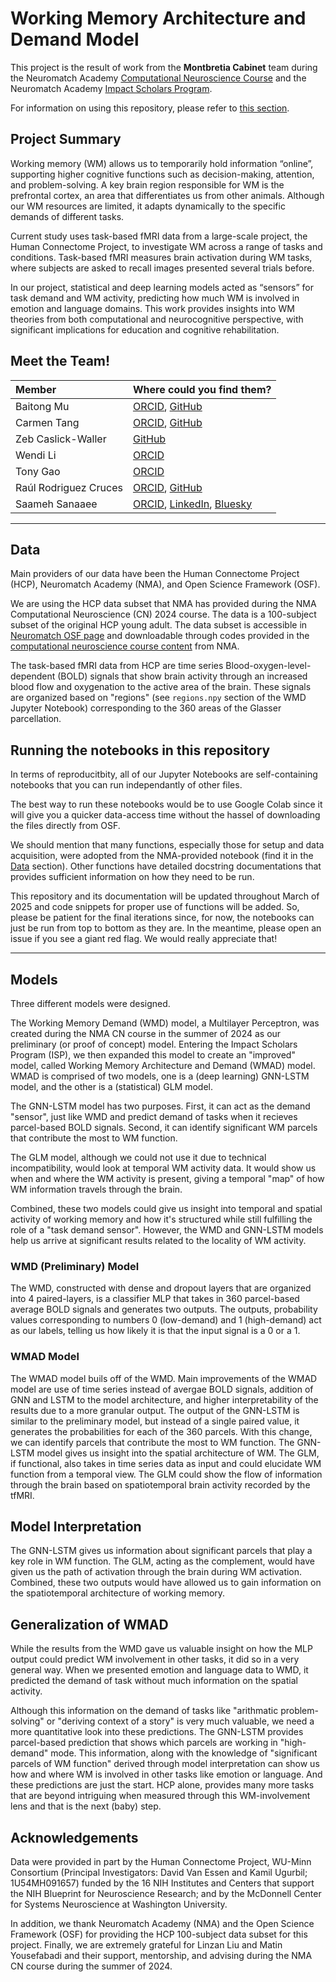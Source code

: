 # Working Memory Architecture and Demand Model
This project is the result of work from the **Montbretia Cabinet** team during the Neuromatch Academy [Computational Neuroscience Course](https://compneuro.neuromatch.io/) and the Neuromatch Academy [Impact Scholars Program](https://impact-scholars.neuromatch.io/).

For information on using this repository, please refer to [this section](https://github.com/saamehsanaaee/WMAD-Montbretia_Cabinet-ISP/tree/main#running-the-notebooks-in-this-repository).

## Project Summary
Working memory (WM) allows us to temporarily hold information “online”, supporting higher cognitive functions such as decision-making, attention, and problem-solving. A key brain region responsible for WM is the prefrontal cortex, an area that differentiates us from other animals. Although our WM resources are limited, it adapts dynamically to the specific demands of different tasks.

Current study uses task-based fMRI data from a large-scale project, the Human Connectome Project, to investigate WM across a range of tasks and conditions. Task-based fMRI measures brain activation during WM tasks, where subjects are asked to recall images presented several trials before.

In our project, statistical and deep learning models acted as “sensors” for task demand and WM activity, predicting how much WM is involved in emotion and language domains. This work provides insights into WM theories from both computational and neurocognitive perspective, with significant implications for education and cognitive rehabilitation.

## Meet the Team!
| Member                | Where could you find them? |
| :-------------------- | :------------------------- |
| Baitong Mu            | [ORCID](https://orcid.org/0009-0008-9040-3108), [GitHub](https://github.com/Mumizz)  |
| Carmen Tang           | [ORCID](https://orcid.org/0009-0005-2491-4987), [GitHub](https://github.com/ckmtang) |
| Zeb Caslick-Waller    | [GitHub](https://github.com/Zebtopia) |
| Wendi Li              | [ORCID](https://orcid.org/0009-0009-0796-1123) |
| Tony Gao              | [ORCID](https://orcid.org/0009-0009-3407-1097) |
| Raúl Rodriguez Cruces | [ORCID](https://orcid.org/0000-0002-2917-1212), [GitHub](https://github.com/rcruces) |
| Saameh Sanaaee        | [ORCID](https://orcid.org/0000-0002-8858-9117), [LinkedIn](https://www.linkedin.com/in/saameh-sanaaee/), [Bluesky](https://bsky.app/profile/saamehsanaaee.bsky.social) |

---
## Data
Main providers of our data have been the Human Connectome Project (HCP), Neuromatch Academy (NMA), and Open Science Framework (OSF).

We are using the HCP data subset that NMA has provided during the NMA Computational Neuroscience (CN) 2024 course. The data is a 100-subject subset of the original HCP young adult. The data subset is accessible in [Neuromatch OSF page](https://osf.io/hygbm/) and downloadable through codes provided in the [computational neuroscience course content](https://compneuro.neuromatch.io/projects/fMRI/README.html#:~:text=HCP%20task%20datasets,Murray%2C%20Saad%20Jbabdi) from NMA.

The task-based fMRI data from HCP are time series Blood-oxygen-level-dependent (BOLD) signals that show brain activity through an increased blood flow and oxygenation to the active area of the brain. These signals are organized based on "regions" (see ```regions.npy``` section of the WMD Jupyter Notebook) corresponding to the 360 areas of the Glasser parcellation.

## Running the notebooks in this repository
In terms of reproducitbity, all of our Jupyter Notebooks are self-containing notebooks that you can run independantly of other files.

The best way to run these notebooks would be to use Google Colab since it will give you a quicker data-access time without the hassel of downloading the files directly from OSF.

We should mention that many functions, especially those for setup and data acquisition, were adopted from the NMA-provided notebook (find it in the [Data](https://github.com/saamehsanaaee/WMAD-Montbretia_Cabinet-ISP/tree/main#data) section). Other functions have detailed docstring documentations that provides sufficient information on how they need to be run.

This repository and its documentation will be updated throughout March of 2025 and code snippets for proper use of functions will be added. So, please be patient for the final iterations since, for now, the notebooks can just be run from top to bottom as they are. In the meantime, please open an issue if you see a giant red flag. We would really appreciate that!

---
## Models
Three different models were designed.

The Working Memory Demand (WMD) model, a Multilayer Perceptron, was created during the NMA CN course in the summer of 2024 as our preliminary (or proof of concept) model. Entering the Impact Scholars Program (ISP), we then expanded this model to create an "improved" model, called Working Memory Architecture and Demand (WMAD) model. WMAD is comprised of two models, one is a (deep learning) GNN-LSTM model, and the other is a (statistical) GLM model.

The GNN-LSTM model has two purposes. First, it can act as the demand "sensor", just like WMD and predict demand of tasks when it recieves parcel-based BOLD signals. Second, it can identify significant WM parcels that contribute the most to WM function.

The GLM model, although we could not use it due to technical incompatibility, would look at temporal WM activity data. It would show us when and where the WM activity is present, giving a temporal "map" of how WM information travels through the brain.

Combined, these two models could give us insight into temporal and spatial activity of working memory and how it's structured while still fulfilling the role of a "task demand sensor". However, the WMD and GNN-LSTM models help us arrive at significant results related to the locality of WM activity.
### WMD (Preliminary) Model
The WMD, constructed with dense and dropout layers that are organized into 4 paired-layers, is a classifier MLP that takes in 360 parcel-based average BOLD signals and generates two outputs. The outputs, probability values corresponding to numbers 0 (low-demand) and 1 (high-demand) act as our labels, telling us how likely it is that the input signal is a 0 or a 1.
### WMAD Model
The WMAD model buils off of the WMD. Main improvements of the WMAD model are use of time series instead of avergae BOLD signals, addition of GNN and LSTM to the model architecture, and higher interpretability of the results due to a more granular output. The output of the GNN-LSTM is similar to the preliminary model, but instead of a single paired value, it generates the probabilities for each of the 360 parcels. With this change, we can identify parcels that contribute the most to WM function. The GNN-LSTM model gives us insight into the spatial architecture of WM.
The GLM, if functional, also takes in time series data as input and could elucidate WM function from a temporal view. The GLM could show the flow of information through the brain based on spatiotemporal brain activity recorded by the tfMRI.

## Model Interpretation
The GNN-LSTM gives us information about significant parcels that play a key role in WM function. The GLM, acting as the complement, would have given us the path of activation through the brain during WM activation. Combined, these two outputs would have allowed us to gain information on the spatiotemporal architecture of working memory.

## Generalization of WMAD
While the results from the WMD gave us valuable insight on how the MLP output could predict WM involvement in other tasks, it did so in a very general way. When we presented emotion and language data to WMD, it predicted the demand of task without much information on the spatial activity.

Although this information on the demand of tasks like "arithmatic problem-solving" or "deriving context of a story" is very much valuable, we need a more quantitative look into these predictions. The GNN-LSTM provides parcel-based prediction that shows which parcels are working in "high-demand" mode. This information, along with the knowledge of "significant parcels of WM function" derived through model interpretation can show us how and where WM is involved in other tasks like emotion or language. And these predictions are just the start. HCP alone, provides many more tasks that are beyond intriguing when measured through this WM-involvement lens and that is the next (baby) step.

## Acknowledgements
Data were provided in part by the Human Connectome Project, WU-Minn Consortium (Principal Investigators: David Van Essen and Kamil Ugurbil; 1U54MH091657) funded by the 16 NIH Institutes and Centers that support the NIH Blueprint for Neuroscience Research; and by the McDonnell Center for Systems Neuroscience at Washington University.

In addition, we thank Neuromatch Academy (NMA) and the Open Science Framework (OSF) for providing the HCP 100-subject data subset for this project. Finally, we are extremely grateful for Linzan Liu and Matin Yousefabadi and their support, mentorship, and advising during the NMA CN course during the summer of 2024.
